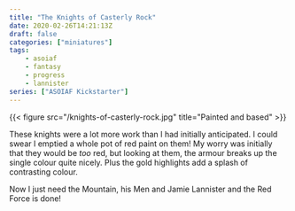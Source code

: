 ```yaml
---
title: "The Knights of Casterly Rock"
date: 2020-02-26T14:21:13Z
draft: false
categories: ["miniatures"]
tags:
    - asoiaf
    - fantasy
    - progress
    - lannister
series: ["ASOIAF Kickstarter"]
---
```


{{< figure src="/knights-of-casterly-rock.jpg" title="Painted and based" >}}

These knights were a lot more work than I had initially anticipated. I could swear I emptied a whole pot of red paint on them! My worry was initially that they would be *too* red, but looking at them, the armour breaks up the single colour quite nicely. Plus the gold highlights add a splash of contrasting colour.

Now I just need the Mountain, his Men and Jamie Lannister and the Red Force is done!
